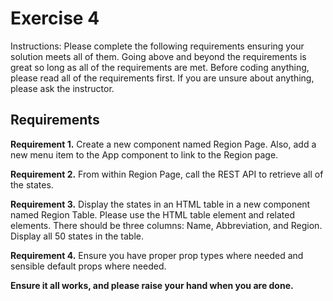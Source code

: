 # Exercise 4

Instructions: Please complete the following requirements ensuring your solution meets all of them. Going above and beyond the requirements is great so long as all of the requirements are met. Before coding anything, please read all of the requirements first. If you are unsure about anything, please ask the instructor.

## Requirements

**Requirement 1.** Create a new component named Region Page. Also, add a new menu item to the App component to link to the Region page.

**Requirement 2.** From within Region Page, call the REST API to retrieve all of the states.

**Requirement 3.** Display the states in an HTML table in a new component named Region Table. Please use the HTML table element and related elements. There should be three columns: Name, Abbreviation, and Region. Display all 50 states in the table.

**Requirement 4.** Ensure you have proper prop types where needed and sensible default props where needed.

**Ensure it all works, and please raise your hand when you are done.**